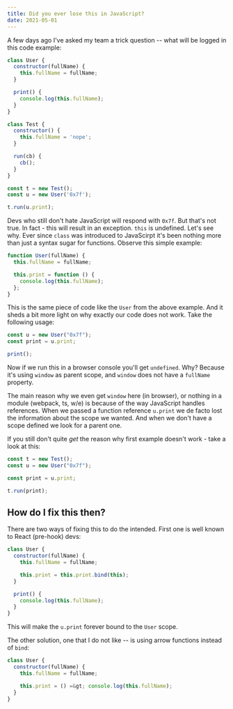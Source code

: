 ```yaml
---
title: Did you ever lose this in JavaScript?
date: 2021-05-01
---
```


A few days ago I've asked my team a trick question -- what will be logged in this code example:

<!--more-->

```JavaScript
class User {
  constructor(fullName) {
    this.fullName = fullName;
  }

  print() {
    console.log(this.fullName);
  }
}

class Test {
  constructor() {
    this.fullName = 'nope';
  }

  run(cb) {
    cb();
  }
}

const t = new Test();
const u = new User('0x7f');

t.run(u.print);
```

Devs who still don't hate JavaScript will respond with `0x7f`. But that's not true. In fact - this will result in an exception. `this` is undefined. Let's see why.
Ever since `class` was introduced to JavaScirpt it's been nothing more than just a syntax sugar for functions. Observe this simple example:

```javascript
function User(fullName) {
  this.fullName = fullName;

  this.print = function () {
    console.log(this.fullName);
  };
}
```

This is the same piece of code like the `User` from the above example. And it sheds a bit more light on why exactly our code does not work. Take the following usage:

```javascript
const u = new User("0x7f");
const print = u.print;

print();
```

Now if we run this in a browser console you'll get `undefined`. Why? Because it's using `window` as parent scope, and `window` does not have a `fullName` property.

The main reason why we even get `window` here (in browser), or nothing in a module (webpack, ts, w/e) is because of the way JavaScript handles references. When we passed a function reference `u.print` we de facto lost the information about the scope we wanted. And when we don't have a scope defined we look for a parent one.

If you still don't quite <em>get</em> the reason why first example doesn't work - take a look at this:

```javascript
const t = new Test();
const u = new User("0x7f");

const print = u.print;

t.run(print);
```

## How do I fix this then?

There are two ways of fixing this to do the intended. First one is well known to React (pre-hook) devs:

```javascript
class User {
  constructor(fullName) {
    this.fullName = fullName;

    this.print = this.print.bind(this);
  }

  print() {
    console.log(this.fullName);
  }
}
```

This will make the `u.print` forever bound to the `User` scope.

The other solution, one that I do not like -- is using arrow functions instead of `bind`:

```javascript
class User {
  constructor(fullName) {
    this.fullName = fullName;

    this.print = () =&gt; console.log(this.fullName);
  }
}
```
